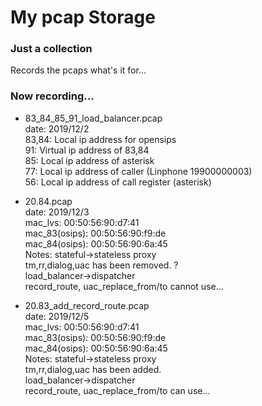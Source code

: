 # My pcap Storage

### Just a collection
Records the pcaps what's it for...

### Now recording...
- 83_84_85_91_load_balancer.pcap  
	date: 2019/12/2  
	83,84: Local ip address for opensips  
	91: Virtual ip address of 83,84  
	85: Local ip address of asterisk  
	77: Local ip address of caller (Linphone 19900000003)  
	56: Local ip address of call register (asterisk)  

- 20.84.pcap  
	date: 2019/12/3  
	mac_lvs: 00:50:56:90:d7:41  
	mac_83(osips): 00:50:56:90:f9:de  
	mac_84(osips): 00:50:56:90:6a:45  
	Notes: stateful->stateless proxy  
	tm,rr,dialog,uac has been removed. ?  
	load_balancer->dispatcher  
	record_route, uac_replace_from/to cannot use...  

- 20.83_add_record_route.pcap  
	date: 2019/12/5  
	mac_lvs: 00:50:56:90:d7:41  
	mac_83(osips): 00:50:56:90:f9:de  
	mac_84(osips): 00:50:56:90:6a:45  
	Notes: stateful->stateless proxy  
	tm,rr,dialog,uac has been added.  
	load_balancer->dispatcher  
	record_route, uac_replace_from/to can use...  
